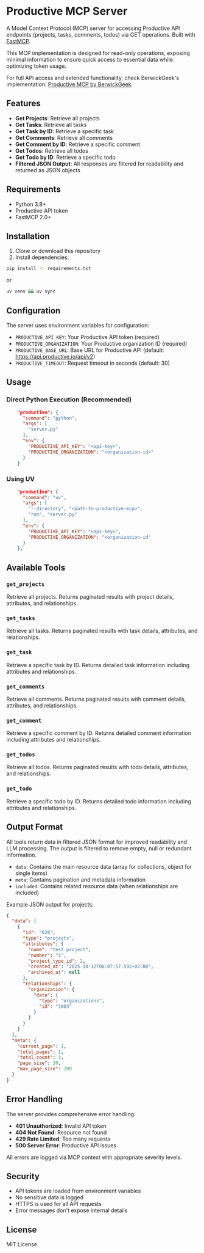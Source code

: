 # Productive MCP Server

A Model Context Protocol (MCP) server for accessing Productive API endpoints (projects, tasks, comments, todos) via GET operations. Built with [FastMCP](https://gofastmcp.com/).

This MCP implementation is designed for read-only operations, exposing minimal information to ensure quick access to essential data while optimizing token usage. 

For full API access and extended functionality, check BerwickGeek's implementation: [Productive MCP by BerwickGeek](https://github.com/berwickgeek/productive-mcp).

## Features

- **Get Projects**: Retrieve all projects
- **Get Tasks**: Retrieve all tasks
- **Get Task by ID**: Retrieve a specific task
- **Get Comments**: Retrieve all comments
- **Get Comment by ID**: Retrieve a specific comment
- **Get Todos**: Retrieve all todos
- **Get Todo by ID**: Retrieve a specific todo
- **Filtered JSON Output**: All responses are filtered for readability and returned as JSON objects

## Requirements

- Python 3.8+
- Productive API token
- FastMCP 2.0+

## Installation

1. Clone or download this repository
2. Install dependencies:
```bash
pip install -r requirements.txt
```
or
```bash
uv venv && uv sync
```

## Configuration

The server uses environment variables for configuration:

- `PRODUCTIVE_API_KEY`: Your Productive API token (required)
- `PRODUCTIVE_ORGANIZATION`: Your Productive organization ID (required)
- `PRODUCTIVE_BASE_URL`: Base URL for Productive API (default: https://api.productive.io/api/v2)
- `PRODUCTIVE_TIMEOUT`: Request timeout in seconds (default: 30)

## Usage

### Direct Python Execution (Recommended)
```json
    "productive": {
      "command": "python",
      "args": [
        "server.py"
      ],
      "env": {
        "PRODUCTIVE_API_KEY": "<api-key>",
        "PRODUCTIVE_ORGANIZATION": "<organization-id>"
      }
    }
```

### Using UV
```json
    "productive": {
      "command": "uv",
      "args": [
        "--directory", "<path-to-productive-mcp>",
        "run", "server.py"
      ],
      "env": {
        "PRODUCTIVE_API_KEY": "<api-key>",
        "PRODUCTIVE_ORGANIZATION": "<organization-id"
      }
    },
```

## Available Tools

### `get_projects`
Retrieve all projects. Returns paginated results with project details, attributes, and relationships.

### `get_tasks`
Retrieve all tasks. Returns paginated results with task details, attributes, and relationships.

### `get_task`
Retrieve a specific task by ID. Returns detailed task information including attributes and relationships.

### `get_comments`
Retrieve all comments. Returns paginated results with comment details, attributes, and relationships.

### `get_comment`
Retrieve a specific comment by ID. Returns detailed comment information including attributes and relationships.

### `get_todos`
Retrieve all todos. Returns paginated results with todo details, attributes, and relationships.

### `get_todo`
Retrieve a specific todo by ID. Returns detailed todo information including attributes and relationships.

## Output Format

All tools return data in filtered JSON format for improved readability and LLM processing.
The output is filtered to remove empty, null or redundant information.

- `data`: Contains the main resource data (array for collections, object for single items)
- `meta`: Contains pagination and metadata information
- `included`: Contains related resource data (when relationships are included)

Example JSON output for projects:
```json
{
  "data": [
    {
      "id": "628",
      "type": "projects",
      "attributes": {
        "name": "test project",
        "number": "1",
        "project_type_id": 2,
        "created_at": "2025-10-12T06:07:57.592+02:00",
        "archived_at": null
      },
      "relationships": {
        "organization": {
          "data": {
            "type": "organizations",
            "id": "3003"
          }
        }
      }
    }
  ],
  "meta": {
    "current_page": 1,
    "total_pages": 1,
    "total_count": 3,
    "page_size": 30,
    "max_page_size": 200
  }
}
```

## Error Handling

The server provides comprehensive error handling:

- **401 Unauthorized**: Invalid API token
- **404 Not Found**: Resource not found
- **429 Rate Limited**: Too many requests
- **500 Server Error**: Productive API issues

All errors are logged via MCP context with appropriate severity levels.

## Security

- API tokens are loaded from environment variables
- No sensitive data is logged
- HTTPS is used for all API requests
- Error messages don't expose internal details

## License

MIT License.